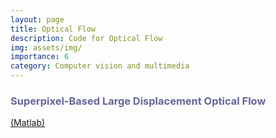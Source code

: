 ```yaml
---
layout: page
title: Optical Flow
description: Code for Optical Flow
img: assets/img/
importance: 6
category: Computer vision and multimedia
---
```


<p>
    <h3 style="text-align: left; color: #666699">Superpixel-Based Large Displacement Optical Flow</h3> <a href="http://mml.citi.sinica.edu.tw/papers/SPLDOF_code.php">(Matlab)</a>
</p>
